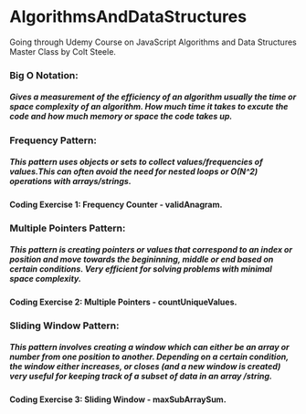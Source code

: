 # AlgorithmsAndDataStructures

Going through Udemy Course on JavaScript Algorithms and Data Structures Master Class by Colt Steele.  


### Big O Notation: 
   #####  Gives a measurement of the efficiency of an algorithm usually the time or space complexity of an algorithm. How much time it takes to excute the code and how much memory or space the code takes up.  


### Frequency Pattern: 
   ##### This pattern uses objects or sets to collect values/frequencies of values.This can often avoid the need for nested loops or O(N^2) operations with arrays/strings. 
  
  
  #### Coding Exercise 1: Frequency Counter - validAnagram. 
  
  
### Multiple Pointers Pattern: 
   ##### This pattern is creating pointers or values that correspond to an index or position and move towards the begininning, middle or end based on certain conditions. Very efficient for solving problems with minimal space complexity. 


  #### Coding Exercise 2: Multiple Pointers - countUniqueValues. 


  ### Sliding Window Pattern: 
   ##### This pattern involves creating a window which can either be an array or number from one position to another. Depending on a certain condition, the window either increases, or closes (and a new window is created) very useful for keeping track of a subset of data in an array /string.
  
  
  #### Coding Exercise 3: Sliding Window - maxSubArraySum. 
